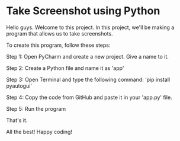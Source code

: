 # Take Screenshot using Python

Hello guys. Welcome to this project. In this project, we'll be making a program that allows us to take screenshots.

To create this program, follow these steps:

Step 1: Open PyCharm and create a new project. Give a name to it.

Step 2: Create a Python file and name it as 'app'

Step 3: Open Terminal and type the following command: 'pip install pyautogui'

Step 4: Copy the code from GitHub and paste it in your 'app.py' file.

Step 5: Run the program

That's it.

All the best!
Happy coding!

